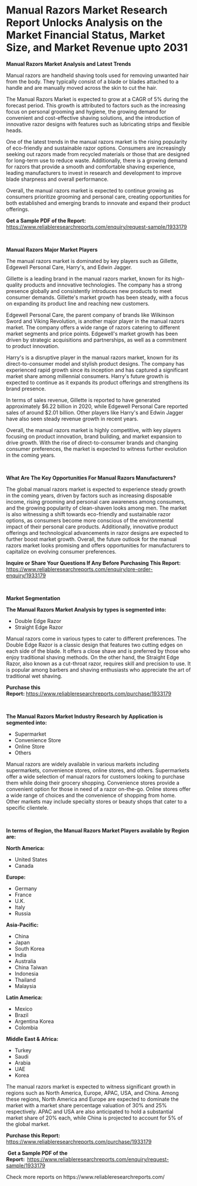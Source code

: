 <p><h1>Manual Razors Market Research Report Unlocks Analysis on the Market Financial Status, Market Size, and Market Revenue upto 2031</h1></p><p><strong>Manual Razors Market Analysis and Latest Trends</strong></p>
<p><p>Manual razors are handheld shaving tools used for removing unwanted hair from the body. They typically consist of a blade or blades attached to a handle and are manually moved across the skin to cut the hair.</p><p>The Manual Razors Market is expected to grow at a CAGR of 5% during the forecast period. This growth is attributed to factors such as the increasing focus on personal grooming and hygiene, the growing demand for convenient and cost-effective shaving solutions, and the introduction of innovative razor designs with features such as lubricating strips and flexible heads.</p><p>One of the latest trends in the manual razors market is the rising popularity of eco-friendly and sustainable razor options. Consumers are increasingly seeking out razors made from recycled materials or those that are designed for long-term use to reduce waste. Additionally, there is a growing demand for razors that provide a smooth and comfortable shaving experience, leading manufacturers to invest in research and development to improve blade sharpness and overall performance.</p><p>Overall, the manual razors market is expected to continue growing as consumers prioritize grooming and personal care, creating opportunities for both established and emerging brands to innovate and expand their product offerings.</p></p>
<p><strong>Get a Sample PDF of the Report:&nbsp;</strong> <a href="https://www.reliableresearchreports.com/enquiry/request-sample/1933179">https://www.reliableresearchreports.com/enquiry/request-sample/1933179</a></p>
<p>&nbsp;</p>
<p><strong>Manual Razors Major Market Players</strong></p>
<p><p>The manual razors market is dominated by key players such as Gillette, Edgewell Personal Care, Harry's, and Edwin Jagger. </p><p>Gillette is a leading brand in the manual razors market, known for its high-quality products and innovative technologies. The company has a strong presence globally and consistently introduces new products to meet consumer demands. Gillette's market growth has been steady, with a focus on expanding its product line and reaching new customers.</p><p>Edgewell Personal Care, the parent company of brands like Wilkinson Sword and Viking Revolution, is another major player in the manual razors market. The company offers a wide range of razors catering to different market segments and price points. Edgewell's market growth has been driven by strategic acquisitions and partnerships, as well as a commitment to product innovation.</p><p>Harry's is a disruptive player in the manual razors market, known for its direct-to-consumer model and stylish product designs. The company has experienced rapid growth since its inception and has captured a significant market share among millennial consumers. Harry's future growth is expected to continue as it expands its product offerings and strengthens its brand presence.</p><p>In terms of sales revenue, Gillette is reported to have generated approximately $6.22 billion in 2020, while Edgewell Personal Care reported sales of around $2.01 billion. Other players like Harry's and Edwin Jagger have also seen steady revenue growth in recent years.</p><p>Overall, the manual razors market is highly competitive, with key players focusing on product innovation, brand building, and market expansion to drive growth. With the rise of direct-to-consumer brands and changing consumer preferences, the market is expected to witness further evolution in the coming years.</p></p>
<p>&nbsp;</p>
<p><strong>What Are The Key Opportunities For Manual Razors Manufacturers?</strong></p>
<p><p>The global manual razors market is expected to experience steady growth in the coming years, driven by factors such as increasing disposable income, rising grooming and personal care awareness among consumers, and the growing popularity of clean-shaven looks among men. The market is also witnessing a shift towards eco-friendly and sustainable razor options, as consumers become more conscious of the environmental impact of their personal care products. Additionally, innovative product offerings and technological advancements in razor designs are expected to further boost market growth. Overall, the future outlook for the manual razors market looks promising and offers opportunities for manufacturers to capitalize on evolving consumer preferences.</p></p>
<p><strong>Inquire or Share Your Questions If Any Before Purchasing This Report:</strong> <a href="https://www.reliableresearchreports.com/enquiry/pre-order-enquiry/1933179">https://www.reliableresearchreports.com/enquiry/pre-order-enquiry/1933179</a></p>
<p>&nbsp;</p>
<p><strong>Market Segmentation</strong></p>
<p><strong>The Manual Razors Market Analysis by types is segmented into:</strong></p>
<p><ul><li>Double Edge Razor</li><li>Straight Edge Razor</li></ul></p>
<p><p>Manual razors come in various types to cater to different preferences. The Double Edge Razor is a classic design that features two cutting edges on each side of the blade. It offers a close shave and is preferred by those who enjoy traditional shaving methods. On the other hand, the Straight Edge Razor, also known as a cut-throat razor, requires skill and precision to use. It is popular among barbers and shaving enthusiasts who appreciate the art of traditional wet shaving.</p></p>
<p><strong>Purchase this Report:&nbsp;</strong><a href="https://www.reliableresearchreports.com/purchase/1933179">https://www.reliableresearchreports.com/purchase/1933179</a></p>
<p>&nbsp;</p>
<p><strong>The Manual Razors Market Industry Research by Application is segmented into:</strong></p>
<p><ul><li>Supermarket</li><li>Convenience Store</li><li>Online Store</li><li>Others</li></ul></p>
<p><p>Manual razors are widely available in various markets including supermarkets, convenience stores, online stores, and others. Supermarkets offer a wide selection of manual razors for customers looking to purchase them while doing their grocery shopping. Convenience stores provide a convenient option for those in need of a razor on-the-go. Online stores offer a wide range of choices and the convenience of shopping from home. Other markets may include specialty stores or beauty shops that cater to a specific clientele.</p></p>
<p>&nbsp;</p>
<p><strong>In terms of Region, the Manual Razors Market Players available by Region are:</strong></p>
<p>
    <p> <strong> North America: </strong>
        <ul>
            <li>United States</li>
            <li>Canada</li>
        </ul>
        </p> 
    <p> <strong> Europe: </strong>
        <ul>
            <li>Germany</li>
            <li>France</li>
            <li>U.K.</li>
            <li>Italy</li>
            <li>Russia</li>
        </ul>
        </p> 
    <p> <strong> Asia-Pacific: </strong>
        <ul>
            <li>China</li>
            <li>Japan</li>
            <li>South Korea</li>
            <li>India</li>
            <li>Australia</li>
            <li>China Taiwan</li>
            <li>Indonesia</li>
            <li>Thailand</li>
            <li>Malaysia</li>
        </ul>
        </p> 
    <p> <strong> Latin America: </strong>
        <ul>
            <li>Mexico</li>
            <li>Brazil</li>
            <li>Argentina Korea</li>
            <li>Colombia</li>
        </ul>
        </p> 
    <p> <strong> Middle East & Africa: </strong>
        <ul>
            <li>Turkey</li>
            <li>Saudi</li>
            <li>Arabia</li>
            <li>UAE</li>
            <li>Korea</li>
        </ul>
    </p>
    </p>
<p><p>The manual razors market is expected to witness significant growth in regions such as North America, Europe, APAC, USA, and China. Among these regions, North America and Europe are expected to dominate the market with a market share percentage valuation of 30% and 25% respectively. APAC and USA are also anticipated to hold a substantial market share of 20% each, while China is projected to account for 5% of the global market.</p></p>
<p><strong>Purchase this Report: </strong><a href="https://www.reliableresearchreports.com/purchase/1933179">https://www.reliableresearchreports.com/purchase/1933179</a></p>
<p>&nbsp;<strong>Get a Sample PDF of the Report:&nbsp;&nbsp;</strong><a href="https://www.reliableresearchreports.com/enquiry/request-sample/1933179">https://www.reliableresearchreports.com/enquiry/request-sample/1933179</a></p>
<p><strong></strong></p>
<p>Check more reports on https://www.reliableresearchreports.com/</p>